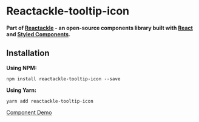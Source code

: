 # Reactackle-tooltip-icon


**Part of [Reactackle](https://www.npmjs.com/package/reactackle) - an open-source components library built with [React](https://facebook.github.io/react/) and [Styled Components](https://www.styled-components.com).**

## Installation

**Using NPM:**
```
npm install reactackle-tooltip-icon --save
```

**Using Yarn:**
```
yarn add reactackle-tooltip-icon
```
[Component Demo](http://reactackle-docs.braincrumbs.io/#/tooltip-icon/demo)
